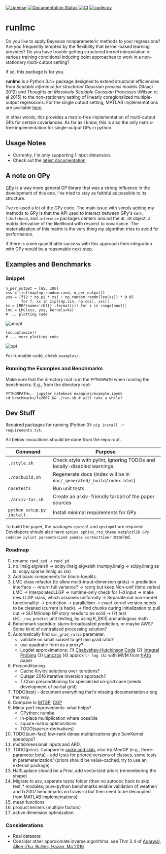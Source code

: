 [![License](https://img.shields.io/badge/License-BSD%203--Clause-blue.svg)](https://opensource.org/licenses/BSD-3-Clause)
[![Documentation Status](https://readthedocs.org/projects/runlmc/badge/?version=latest)](http://runlmc.readthedocs.io/en/latest/?badge=latest)
[![CI](https://api.travis-ci.org/vlad17/runlmc.svg?branch=master)](https://travis-ci.org/vlad17/runlmc)
[![codecov](https://codecov.io/gh/vlad17/runlmc/branch/master/graph/badge.svg)](https://codecov.io/gh/vlad17/runlmc)


# runlmc

Do you like to apply Bayesian nonparameteric methods to your regressions? Are you frequently tempted by the flexibility that kernel-based learning provides? Do you have trouble getting structured kernel interpolation or various training conditional inducing point approaches to work in a non-stationary multi-output setting?

If so, this package is for you.

**runlmc** is a Python 3.4+ package designed to extend structural efficiencies from _Scalable inference for structured Gaussian process models_ (Staaçi 2012) and _Thoughts on Massively Scalable Gaussian Processes_ (Wilson et al 2015) to the non-stationary setting of linearly coregionalized multiple-output regressions. For the single output setting, MATLAB implementations are available [here](http://www.gaussianprocess.org/gpml/code/matlab/doc/).

In other words, this provides a matrix-free implementation of multi-output GPs for certain covariances. As far as I know, this is also the only matrix-free implementation for single-output GPs in python.

## Usage Notes

* Currently, I'm only supporting 1 input dimension.
* Check out the [latest documentation](http://runlmc.readthedocs.io/en/latest/)

## A note on GPy

[GPy](https://github.com/SheffieldML/GPy) is a way more general GP library that was a strong influence in the development of this one. I've tried to stay as faithful as possible to its structure.

I've re-used a lot of the GPy code. The main issue with simply adding my methods to GPy is that the API used to interact between GPy's `kern`, `likelihood`, and `inference` packages centers around the `dL_dK` object, a matrix derivative of the likelihood with respect to covariance. The materialization of this matrix is the very thing my algorithm tries to avoid for performance.

If there is some quantifiable success with this approach then integration with GPy would be a reasonable next-step.

## Examples and Benchmarks

### Snippet

    n_per_output = [65, 100]
    xss = list(map(np.random.rand, n_per_output))
    yss = [f(2 * np.pi * xs) + np.random.randn(len(xs)) * 0.05
           for f, xs in zip([np.sin, np.cos], xss)]
    ks = [RBF(name='rbf{}'.format(i)) for i in range(nout)]
    lmc = LMC(xss, yss, kernels=ks)
    # ... plotting code
        
![unopt](https://raw.githubusercontent.com/vlad17/runlmc/master/examples/unopt.png)

    lmc.optimize()
    # ... more plotting code
    
![opt](https://raw.githubusercontent.com/vlad17/runlmc/master/examples/opt.png)

For runnable code, check `examples/`.
        
### Running the Examples and Benchmarks

Make sure that the directory root is in the `PYTHONPATH` when running the benchmarks. E.g., from the directory root:

    PYTHONPATH=.. jupyter notebook examples/example.ipynb
    cd benchmarks/fx2007 && ./run.sh # will take a while!
    
## Dev Stuff

Required packages for running (Python 3): `pip install -r requirements.txt`.

All below invocations should be done from the repo root.
 
| Command           | Purpose  |
| ----------------- | -------- |
| `./style.sh`      | Check style with pylint, ignoring TODOs and locally-disabled warnings. |
| `./docbuild.sh`   | Regenerate docs (index will be in `doc/_generated/_build/index.html`) |
| `nosetests`       | Run unit tests |
| `./arxiv-tar.sh`       | Create an arxiv-friendly tarball of the paper sources |
| `python setup.py install`       | Install minimal requirements for GPy |

To build the paper, the packages `epstool` and `epstopdf` are required. Developers should also have `sphinx sphinx_rtd_theme matplotlib GPy codecov pylint parameterized pandas contexttimer` installed.

### Roadmap


0. rename `rand_psd` -> `rand_pd`
0. np.linalg.eigvalsh -> scipy.linalg.eigvalsh (numpy.linalg -> scipy.linalg as la, scipy.sparse.linalg as sla)
0. Add basic components for block-toeplitz.
0. LMC class refactor (to allow multi-input-dimension grids)
   -> prediction interface -- return full variance?
   -> reorg but keep Non-unif (time series) LMC -> InterpolatedLLGP
       -> runtime-only check for 1-d input
   -> make new LLGP class, which assumes uniformity
   -> Separate out non-model functionality:
       -> prediction
       -> parallelism
       -> exact kernel version needs to be cleaned
        (current is hack).
       -> find chunks during initialization to pull out
       -> SLFM/indep GP story needs to be solid
   -> (?) test `LMC._raw_predict` unit testing, by using K_SKI() and anlogous math
0. Benchmark speedup: slurm-broadcasted prediction, or maybe AWS? Some kind of centralized processing solution?
0. Automatically find `min_grad_ratio` parameter. 
    * validate on small subset to get min grad ratio?
    * use quadratic form as a proxy?
    * Logdet approximations: (1) [Chebyshev-Hutchinson](https://arxiv.org/abs/1503.06394) [Code](https://sites.google.com/site/mijirim/logdet) (2) [Integral Probing](https://arxiv.org/abs/1504.02661) (3) [Lanczos](http://www-users.cs.umn.edu/~saad/PDF/ys-2016-04.pdf) (4) approx `tr log (A)` with MVM from [f(A)b](http://epubs.siam.org/doi/abs/10.1137/090778250) paper
0. Preconditioning
    * Cache Krylov solutions over iterations?
    * Cutajar 2016 iterative inversion approach?
    * T.Chan preconditioning for specialized on-grid case (needs development of partial grid)
0. TODO(test) - document everything that's missing documentation along the way.
0. Compare to [MTGP](http://www.robots.ox.ac.uk/~davidc/publications_MTGP.php), [CGP](http://www.jmlr.org/papers/volume12/alvarez11a/alvarez11a.pdf)
0. Minor perf improvements: what helps?
    * CPython; numba.
    * In-place multiplication where possible
    * square matrix optimizations
    * TODO(sparse-derivatives)
0. TODO(sum-fast) low-rank dense multiplications give SumKernel speedups?
0. multidimensional inputs and ARD.
0. TODO(prior). Compare to [spike and slab](http://www.aueb.gr/users/mtitsias/publications.html), also try MedGP (e.g., three-parameter beta) - add tests for priored versions of classes, some tests in parameterization/ (priors should be value-cached, try to use an external package)
0. HalfLaplace should be a Prior, add vectorized priors (remembering the shape)
0. Migrate to asv, separate tests/ folder (then no autodoc hack to skip test_* modules; pure-python benchmarks enable validation of weather/ and fx2007 benchmarks on travis-ci but then need to be decoupled from MATLAB implementations)
0. mean functions
0. product kernels (multiple factors) 
0. active dimension optimization

### Considerations 

* Real datasets: 
* Consider other approximate inverse algorithms: see Thm 2.4 of [Agarwal, Allen-Zhu, Bullins, Hazan, Ma 2016](https://arxiv.org/abs/1611.01146)

